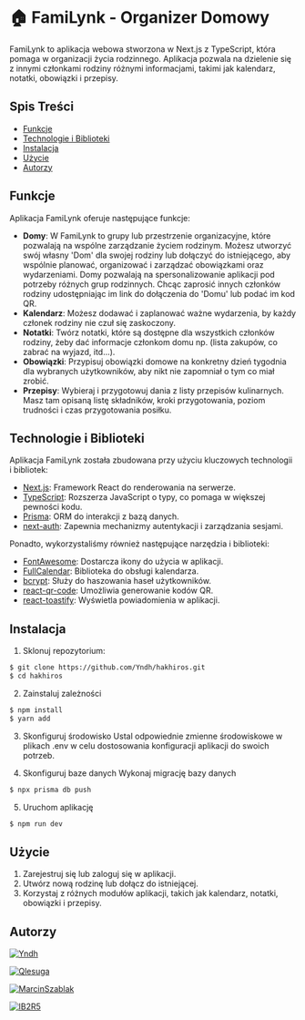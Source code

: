 # 🏠 FamiLynk - Organizer Domowy

FamiLynk to aplikacja webowa stworzona w Next.js z TypeScript, która pomaga w organizacji życia rodzinnego. Aplikacja pozwala na dzielenie się z innymi członkami rodziny różnymi informacjami, takimi jak kalendarz, notatki, obowiązki i przepisy.

## Spis Treści

- [Funkcje](#funkcje)
- [Technologie i Biblioteki](#technologie-i-biblioteki)
- [Instalacja](#instalacja)
- [Użycie](#użycie)
- [Autorzy](#autors)

## Funkcje

Aplikacja FamiLynk oferuje następujące funkcje:

- **Domy**: W FamiLynk to grupy lub przestrzenie organizacyjne, które pozwalają na wspólne zarządzanie życiem rodzinym. Możesz utworzyć swój własny 'Dom' dla swojej rodziny lub dołączyć do istniejącego, aby wspólnie planować, organizować i zarządzać obowiązkami oraz wydarzeniami. Domy pozwalają na spersonalizowanie aplikacji pod potrzeby różnych grup rodzinnych. Chcąc zaprosić innych członków rodziny udostępniając im link do dołączenia do 'Domu' lub podać im kod QR.
- **Kalendarz**: Możesz dodawać i zaplanować ważne wydarzenia, by każdy członek rodziny nie czuł się zaskoczony.
- **Notatki**: Twórz notatki, które są dostępne dla wszystkich członków rodziny, żeby dać informacje członkom domu np. (lista zakupów, co zabrać na wyjazd, itd...).
- **Obowiązki**: Przypisuj obowiązki domowe na konkretny dzień tygodnia dla wybranych użytkowników, aby nikt nie zapomniał o tym co miał zrobić.
- **Przepisy**: Wybieraj i przygotowuj dania z listy przepisów kulinarnych. Masz tam opisaną listę składników, kroki przygotowania, poziom trudności i czas przygotowania posiłku.

## Technologie i Biblioteki

Aplikacja FamiLynk została zbudowana przy użyciu kluczowych technologii i bibliotek:

- [Next.js](https://nextjs.org): Framework React do renderowania na serwerze.
- [TypeScript](https://www.typescriptlang.org): Rozszerza JavaScript o typy, co pomaga w większej pewności kodu.
- [Prisma](https://prisma.io): ORM do interakcji z bazą danych.
- [next-auth](https://next-auth.js.org): Zapewnia mechanizmy autentykacji i zarządzania sesjami.

Ponadto, wykorzystaliśmy również następujące narzędzia i biblioteki:

- [FontAwesome](https://fontawesome.com): Dostarcza ikony do użycia w aplikacji.
- [FullCalendar](https://fullcalendar.io): Biblioteka do obsługi kalendarza.
- [bcrypt](https://github.com/kelektiv/node.bcrypt.js): Służy do haszowania haseł użytkowników.
- [react-qr-code](https://github.com/zpao/qrcode.react): Umożliwia generowanie kodów QR.
- [react-toastify](https://fkhadra.github.io/react-toastify): Wyświetla powiadomienia w aplikacji.


## Instalacja

1. Sklonuj repozytorium:

```bash
$ git clone https://github.com/Yndh/hakhiros.git
$ cd hakhiros
```

2. Zainstaluj zależności
```bash
$ npm install
$ yarn add
```

3. Skonfiguruj środowisko
Ustal odpowiednie zmienne środowiskowe w plikach .env w celu dostosowania konfiguracji aplikacji do swoich potrzeb.

4. Skonfiguruj baze danych
Wykonaj migrację bazy danych
```bash
$ npx prisma db push
```

5. Uruchom aplikację
```bash
$ npm run dev
```

## Użycie

1. Zarejestruj się lub zaloguj się w aplikacji.
2. Utwórz nową rodzinę lub dołącz do istniejącej.
3. Korzystaj z różnych modułów aplikacji, takich jak kalendarz, notatki, obowiązki i przepisy.

## Autorzy
[![Yndh](https://github.com/Yndh.png?size=40)](https://github.com/Yndh) 

[![Qlesuga](https://github.com/Qlesuga.png?size=40)](https://github.com/Qlesuga) 

[![MarcinSzablak](https://github.com/MarcinSzablak.png?size=40)](https://github.com/MarcinSzablak) 

[![IB2R5](https://github.com/IB2R5I.png?size=40)](https://github.com/IB2R5I)
